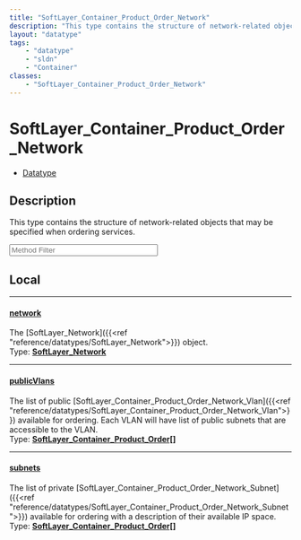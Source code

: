 ```yaml
---
title: "SoftLayer_Container_Product_Order_Network"
description: "This type contains the structure of network-related objects that may be specified when ordering services."
layout: "datatype"
tags:
    - "datatype"
    - "sldn"
    - "Container"
classes:
    - "SoftLayer_Container_Product_Order_Network"
---
```


# SoftLayer_Container_Product_Order_Network
<div id='service-datatype'>
    <ul id='sldn-reference-tabs'>
        <li id='datatype'> <a href='/reference/datatypes/SoftLayer_Container_Product_Order_Network' >Datatype</a></li>
    </ul>
</div>

## Description 
This type contains the structure of network-related objects that may be specified when ordering services. 





<!-- Service Filer BEGIN -->
<div class="view-filters">
        <div class="clearfix">
            <div class="search-input-box">
                <input placeholder="Method Filter" onkeyup="titleSearch(inputId='prop-input', divId='properties', elementClass='prop-row')" 
                    type="text" id="prop-input" value="" size="30" maxlength="128" class="form-text">
            </div>
        </div>
</div>
<!-- Service Filer END -->

<div id="properties" class="content">
<div id="localProperties" class="prop-content" >

## Local
-----
[network]: #network
#### [network]
The [SoftLayer_Network]({{<ref "reference/datatypes/SoftLayer_Network">}}) object.  
<span class="type-label">Type: </span>**<a href='/reference/datatypes/SoftLayer_Network'>SoftLayer_Network </a>**

-----
[publicVlans]: #publicvlans
#### [publicVlans]
The list of public [SoftLayer_Container_Product_Order_Network_Vlan]({{<ref "reference/datatypes/SoftLayer_Container_Product_Order_Network_Vlan">}}) available for ordering. Each VLAN will have list of public subnets that are accessible to the VLAN.   
<span class="type-label">Type: </span>**<a href='/reference/datatypes/SoftLayer_Container_Product_Order'>SoftLayer_Container_Product_Order[] </a>**

-----
[subnets]: #subnets
#### [subnets]
The list of private [SoftLayer_Container_Product_Order_Network_Subnet]({{<ref "reference/datatypes/SoftLayer_Container_Product_Order_Network_Subnet">}}) available for ordering with a description of their available IP space.   
<span class="type-label">Type: </span>**<a href='/reference/datatypes/SoftLayer_Container_Product_Order'>SoftLayer_Container_Product_Order[] </a>**

</div>
<!-- LOCAL PROPERTY END -->

</div>



